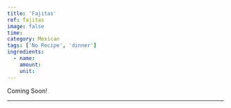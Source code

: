 ```yaml
---
title: 'Fajitas'
ref: fajitas
image: false
time: 
category: Mexican
tags: ['No Recipe', 'dinner']
ingredients:
  - name: 
    amount: 
    unit: 
---
```


Coming Soon!

---

